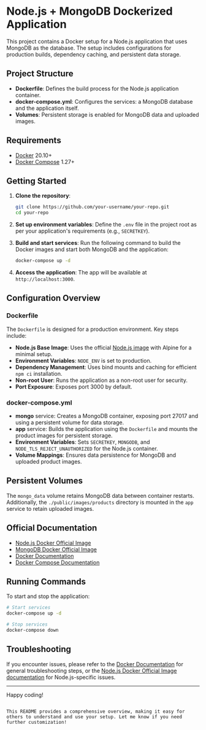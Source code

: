 # Node.js + MongoDB Dockerized Application

This project contains a Docker setup for a Node.js application that uses MongoDB as the database. The setup includes configurations for production builds, dependency caching, and persistent data storage.

## Project Structure

- **Dockerfile**: Defines the build process for the Node.js application container.
- **docker-compose.yml**: Configures the services: a MongoDB database and the application itself.
- **Volumes**: Persistent storage is enabled for MongoDB data and uploaded images.

## Requirements

- [Docker](https://docs.docker.com/get-docker/) 20.10+
- [Docker Compose](https://docs.docker.com/compose/install/) 1.27+

## Getting Started

1. **Clone the repository**:
   ```bash
   git clone https://github.com/your-username/your-repo.git
   cd your-repo
   ```

2. **Set up environment variables**: Define the `.env` file in the project root as per your application's requirements (e.g., `SECRETKEY`).

3. **Build and start services**:
   Run the following command to build the Docker images and start both MongoDB and the application:
   ```bash
   docker-compose up -d
   ```

4. **Access the application**:
   The app will be available at `http://localhost:3000`.

## Configuration Overview

### Dockerfile
The `Dockerfile` is designed for a production environment. Key steps include:

- **Node.js Base Image**: Uses the official [Node.js image](https://hub.docker.com/_/node) with Alpine for a minimal setup.
- **Environment Variables**: `NODE_ENV` is set to production.
- **Dependency Management**: Uses bind mounts and caching for efficient `npm ci` installation.
- **Non-root User**: Runs the application as a non-root user for security.
- **Port Exposure**: Exposes port 3000 by default.

### docker-compose.yml

- **mongo** service: Creates a MongoDB container, exposing port 27017 and using a persistent volume for data storage.
- **app** service: Builds the application using the `Dockerfile` and mounts the product images for persistent storage.
- **Environment Variables**: Sets `SECRETKEY`, `MONGODB`, and `NODE_TLS_REJECT_UNAUTHORIZED` for the Node.js container.
- **Volume Mappings**: Ensures data persistence for MongoDB and uploaded product images.

## Persistent Volumes

The `mongo_data` volume retains MongoDB data between container restarts. Additionally, the `./public/images/products` directory is mounted in the `app` service to retain uploaded images.

## Official Documentation

- [Node.js Docker Official Image](https://hub.docker.com/_/node)
- [MongoDB Docker Official Image](https://hub.docker.com/_/mongo)
- [Docker Documentation](https://docs.docker.com/)
- [Docker Compose Documentation](https://docs.docker.com/compose/)

## Running Commands

To start and stop the application:

```bash
# Start services
docker-compose up -d

# Stop services
docker-compose down
```

## Troubleshooting

If you encounter issues, please refer to the [Docker Documentation](https://docs.docker.com/get-started/) for general troubleshooting steps, or the [Node.js Docker Official Image documentation](https://hub.docker.com/_/node) for Node.js-specific issues.

---

Happy coding!
```

This README provides a comprehensive overview, making it easy for others to understand and use your setup. Let me know if you need further customization!